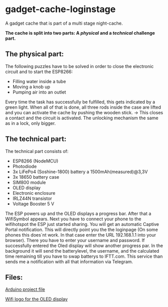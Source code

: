 # gadget-cache-loginstage
A gadget cache that is part of a multi stage night-cache.

**The cache is split into two parts: A _physical_ and a _technical_ challenge part.**

## The physical part:
The following puzzles have to be solved in order to close the electronic circuit and to start the ESP8266:
- Filling water inside a tube
- Moving a knob up
- Pumping air into an outlet

Every time the task has successfully be fulfilled, this gets indicated by a green light.
When all of that is done, all three rods inside the case are lifted and you can activate the cache by pushing the wooden stick. -> This closes a contact and the circuit is activated. The unlocking mechanism the same as in a lock, only bigger.

## The technical part:
The technical part consists of:
- ESP8266 (NodeMCU)
- Photodiode
- 3x LiFePo4 (Soshine-1800) battery a 1500mAh(measured)@3,3V
- 3x 18650 battery case
- SIM800 module
- OLED display
- Electronic enclosure
- IRLZ44N transistor
- Voltage Booster 5 V

The ESP powers up and the OLED displays a progress bar. After that a WifiSymbol appears. Next you have to connect your phone to the wifihotspot the ESP just started sharing. You will get an automatic Captive Portal notification. This will directly point you the the loginpage (On some phones this does´nt work. In that case enter the URL 192.168.1.1 into your browser). There you have to enter your username and password. If successfully entered the Oled display will show another progress par. In the background it will send the batterylevel, the username, and the calculated time remaining till you have to swap batterys to IFTT.com. This service than sends me a notification with all that information via Telegram. 

## Files:
[Arduino project file](LoginStage/LoginStage.ino)

[Wifi logo for the OLED display](LoginStage/images.h)




